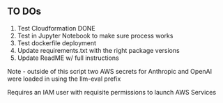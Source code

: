 ## TO DOs

1. Test Cloudformation DONE
2. Test in Jupyter Notebook to make sure process works
3. Test dockerfile deployment
4. Update requirements.txt with the right package versions
5. Update ReadME w/ full instructions

Note - outside of this script two AWS secrets for Anthropic and OpenAI were loaded in using the llm-eval prefix

Requires an IAM user with requisite permissions to launch AWS Services